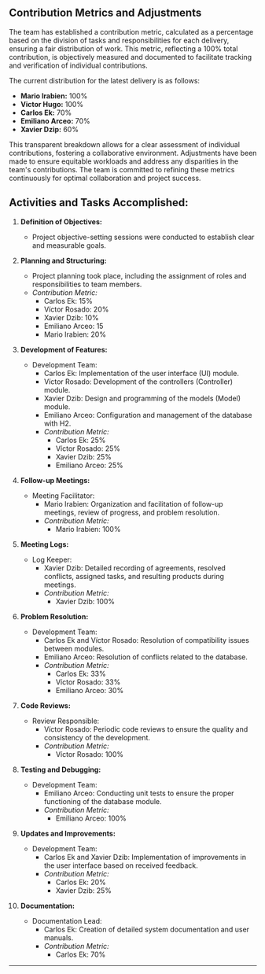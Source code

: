 ## Contribution Metrics and Adjustments

The team has established a contribution metric, calculated as a percentage based on the division of tasks and responsibilities for each delivery, ensuring a fair distribution of work. This metric, reflecting a 100% total contribution, is objectively measured and documented to facilitate tracking and verification of individual contributions. 

The current distribution for the latest delivery is as follows:
- **Mario Irabien:** 100%
- **Victor Hugo:** 100%
- **Carlos Ek:** 70%
- **Emiliano Arceo:** 70%
- **Xavier Dzip:** 60%

This transparent breakdown allows for a clear assessment of individual contributions, fostering a collaborative environment. Adjustments have been made to ensure equitable workloads and address any disparities in the team's contributions. The team is committed to refining these metrics continuously for optimal collaboration and project success.

## Activities and Tasks Accomplished:

1. **Definition of Objectives:**
   - Project objective-setting sessions were conducted to establish clear and measurable goals.

2. **Planning and Structuring:**
   - Project planning took place, including the assignment of roles and responsibilities to team members.
   - *Contribution Metric:*
     - Carlos Ek: 15%
     - Víctor Rosado: 20%
     - Xavier Dzib: 10%
     - Emiliano Arceo: 15
     - Mario Irabien: 20%

3. **Development of Features:**
   - Development Team:
     - Carlos Ek: Implementation of the user interface (UI) module.
     - Víctor Rosado: Development of the controllers (Controller) module.
     - Xavier Dzib: Design and programming of the models (Model) module.
     - Emiliano Arceo: Configuration and management of the database with H2.
     - *Contribution Metric:*
       - Carlos Ek: 25%
       - Víctor Rosado: 25%
       - Xavier Dzib: 25%
       - Emiliano Arceo: 25%

4. **Follow-up Meetings:**
   - Meeting Facilitator:
     - Mario Irabien: Organization and facilitation of follow-up meetings, review of progress, and problem resolution.
     - *Contribution Metric:*
       - Mario Irabien: 100%

5. **Meeting Logs:**
   - Log Keeper:
     - Xavier Dzib: Detailed recording of agreements, resolved conflicts, assigned tasks, and resulting products during meetings.
     - *Contribution Metric:*
       - Xavier Dzib: 100%

6. **Problem Resolution:**
   - Development Team:
     - Carlos Ek and Víctor Rosado: Resolution of compatibility issues between modules.
     - Emiliano Arceo: Resolution of conflicts related to the database.
     - *Contribution Metric:*
       - Carlos Ek: 33%
       - Víctor Rosado: 33%
       - Emiliano Arceo: 30%

7. **Code Reviews:**
   - Review Responsible:
     - Víctor Rosado: Periodic code reviews to ensure the quality and consistency of the development.
     - *Contribution Metric:*
       - Víctor Rosado: 100%

8. **Testing and Debugging:**
   - Development Team:
     - Emiliano Arceo: Conducting unit tests to ensure the proper functioning of the database module.
     - *Contribution Metric:*
       - Emiliano Arceo: 100%

9. **Updates and Improvements:**
   - Development Team:
     - Carlos Ek and Xavier Dzib: Implementation of improvements in the user interface based on received feedback.
     - *Contribution Metric:*
       - Carlos Ek: 20%
       - Xavier Dzib: 25%

10. **Documentation:**
    - Documentation Lead:
      - Carlos Ek: Creation of detailed system documentation and user manuals.
      - *Contribution Metric:*
        - Carlos Ek: 70%

---
